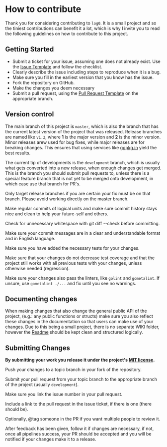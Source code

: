 # How to contribute

Thank you for considering contributing to `log0`. It is a small project and so the tiniest contributions can benefit it a lot, which is why I invite you to read the following guidelines on how to contribute to this project.

## Getting Started

 - Submit a ticket for your issue, assuming one does not already exist. Use the [Issue Template](./ISSUE_TEMPLATE.md) and follow the checklist.
 - Clearly describe the issue including steps to reproduce when it is a bug.
 - Make sure you fill in the earliest version that you know has the issue.
 - Fork the repository on GitHub.
 - Make the changes you deem necessary
 - Submit a pull request, using the [Pull Request Template](./PULL_REQUEST_TEMPLATE.md) on the appropriate branch.

## Version control

The main branch of this project is `master`, which is also the branch that has the current latest version of the project that was released. Release branches are named like `v1.2`, where **1** is the major version and **2** is the minor version. Minor releases arew used for bug fixes, while major releases are for breaking changes. This ensures that using services like [gopkg.in](https://gopkg.in) yield the best results.

The current tip of developments is the `development` branch, which is usually what gets converted into a new release, when enough changes get merged. This is the branch you should submit pull requests to, unless there is a special feature branch that is not yet to be merged onto development, in which case use that branch for PR's.

Only target release branches if you are certain your fix must be on that branch. Please avoid working directly on the master branch.

Make regular commits of logical units and make sure commit history stays nice and clean to help your future-self and others.

Check for unnecessary whitespace with git diff --check before committing.

Make sure your commit messages are in a clear and understandable format and in English language.

Make sure you have added the necessary tests for your changes.

Make sure that your changes do not decrease test coverage and that the project still works with all previous tests with your changes, unless otherwise needed (regression).

Make sure your changes also pass the linters, like `golint` and `gometalint`. If unsure, use `gometalint ./...` and fix until you see no warnings.

## Documenting changes

When making changes that also change the general public API of the project, (e.g.: any public functions or structs) make sure you also reflect these changes in the documentation so that users can make use of your changes. Due to this being a small project, there is no separate WIKI folder, however the [Readme](./README.md) should be kept clean and structured logically.

## Submitting Changes

**By submitting your work you release it under the project's [MIT license](./LICENSE.MD).**

Push your changes to a topic branch in your fork of the repository.

Submit your pull request from your topic branch to the appropriate branch of the project (usually `development`).

Make sure you link the issue number in your pull request.

Include a link to the pull request in the issue ticket, if there is one (there should be).

Optionally, @tag someone in the PR if you want multiple people to review it.

After feedback has been given, follow it if changes are necessary, if not, once all pipelines success, your PR should be accepted and you will be notified if your changes make it to a release.
